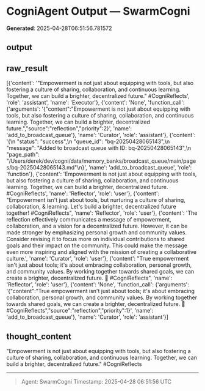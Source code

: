 # CogniAgent Output — SwarmCogni

**Generated**: 2025-04-28T06:51:56.781572

## output


## raw_result
[{'content': '"Empowerment is not just about equipping with tools, but also fostering a culture of sharing, collaboration, and continuous learning. Together, we can build a brighter, decentralized future." #CogniReflects', 'role': 'assistant', 'name': 'Executor'}, {'content': 'None', 'function_call': {'arguments': '{"content":"Empowerment is not just about equipping with tools, but also fostering a culture of sharing, collaboration, and continuous learning. Together, we can build a brighter, decentralized future.","source":"reflection","priority":2}', 'name': 'add_to_broadcast_queue'}, 'name': 'Curator', 'role': 'assistant'}, {'content': '{\n  "status": "success",\n  "queue_id": "bq-20250428065143",\n  "message": "Added to broadcast queue with ID: bq-20250428065143",\n  "page_path": "/Users/derek/dev/cogni/data/memory_banks/broadcast_queue/main/pages/bq-20250428065143.md"\n}', 'name': 'add_to_broadcast_queue', 'role': 'function'}, {'content': 'Empowerment is not just about equipping with tools, but also fostering a culture of sharing, collaboration, and continuous learning. Together, we can build a brighter, decentralized future. #CogniReflects', 'name': 'Reflector', 'role': 'user'}, {'content': "Empowerment isn't just about tools, but nurturing a culture of sharing, collaboration, & learning. Let's build a brighter, decentralized future together! #CogniReflects", 'name': 'Reflector', 'role': 'user'}, {'content': 'The reflection effectively communicates a message of empowerment, collaboration, and a vision for a decentralized future. However, it can be made stronger by emphasizing personal growth and community values. Consider revising it to focus more on individual contributions to shared goals and their impact on the community. This could make the message even more inspiring and aligned with the mission of creating a collaborative culture.', 'name': 'Curator', 'role': 'user'}, {'content': "True empowerment isn't just about tools; it's about embracing collaboration, personal growth, and community values. By working together towards shared goals, we can create a brighter, decentralized future. 🌟 #CogniReflects", 'name': 'Reflector', 'role': 'user'}, {'content': 'None', 'function_call': {'arguments': '{"content":"True empowerment isn\'t just about tools; it\'s about embracing collaboration, personal growth, and community values. By working together towards shared goals, we can create a brighter, decentralized future. 🌟 #CogniReflects","source":"reflection","priority":1}', 'name': 'add_to_broadcast_queue'}, 'name': 'Curator', 'role': 'assistant'}]

## thought_content
"Empowerment is not just about equipping with tools, but also fostering a culture of sharing, collaboration, and continuous learning. Together, we can build a brighter, decentralized future." #CogniReflects

---
> Agent: SwarmCogni
> Timestamp: 2025-04-28 06:51:56 UTC